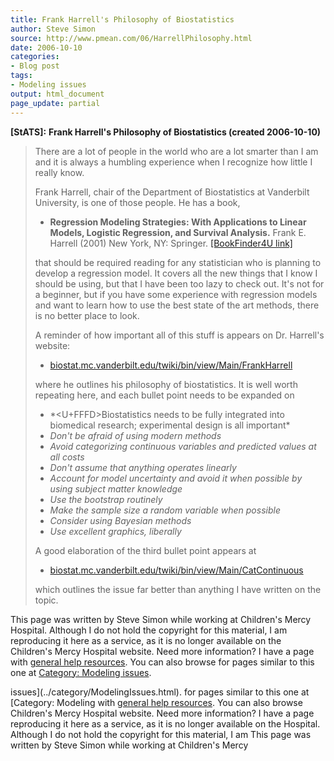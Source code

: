 ```yaml
---
title: Frank Harrell's Philosophy of Biostatistics
author: Steve Simon
source: http://www.pmean.com/06/HarrellPhilosophy.html
date: 2006-10-10
categories:
- Blog post
tags:
- Modeling issues
output: html_document
page_update: partial
---
```

**[StATS]:** **Frank Harrell's Philosophy of
Biostatistics (created 2006-10-10)**

> There are a lot of people in the world who are a lot smarter than I am
> and it is always a humbling experience when I recognize how little I
> really know.
>
> Frank Harrell, chair of the Department of Biostatistics at Vanderbilt
> University, is one of those people. He has a book,
>
> -   **Regression Modeling Strategies: With Applications to Linear
>     Models, Logistic Regression, and Survival Analysis.** Frank E.
>     Harrell (2001) New York, NY: Springer. [\[BookFinder4U
>     link\]](http://www.bookfinder4u.com/detail/0387952322.html)
>
> that should be required reading for any statistician who is planning
> to develop a regression model. It covers all the new things that I
> know I should be using, but that I have been too lazy to check out.
> It's not for a beginner, but if you have some experience with
> regression models and want to learn how to use the best state of the
> art methods, there is no better place to look.
>
> A reminder of how important all of this stuff is appears on Dr.
> Harrell's website:
>
> -   [biostat.mc.vanderbilt.edu/twiki/bin/view/Main/FrankHarrell](http://biostat.mc.vanderbilt.edu/twiki/bin/view/Main/FrankHarrell)
>
> where he outlines his philosophy of biostatistics. It is well worth
> repeating here, and each bullet point needs to be expanded on
>
> -   \*<U+FFFD>Biostatistics needs to be fully integrated into biomedical
>     research; experimental design is all important*
> -   *Don't be afraid of using modern methods*
> -   *Avoid categorizing continuous variables and predicted values at
>     all costs*
> -   *Don't assume that anything operates linearly*
> -   *Account for model uncertainty and avoid it when possible by using
>     subject matter knowledge*
> -   *Use the bootstrap routinely*
> -   *Make the sample size a random variable when possible*
> -   *Consider using Bayesian methods*
> -   *Use excellent graphics, liberally*
>
> A good elaboration of the third bullet point appears at
>
> -   [biostat.mc.vanderbilt.edu/twiki/bin/view/Main/CatContinuous](http://biostat.mc.vanderbilt.edu/twiki/bin/view/Main/CatContinuous)
>
> which outlines the issue far better than anything I have written on
> the topic.

This page was written by Steve Simon while working at Children's Mercy
Hospital. Although I do not hold the copyright for this material, I am
reproducing it here as a service, as it is no longer available on the
Children's Mercy Hospital website. Need more information? I have a page
with [general help resources](../GeneralHelp.html). You can also browse
for pages similar to this one at [Category: Modeling
issues](../category/ModelingIssues.html).
<!---More--->
issues](../category/ModelingIssues.html).
for pages similar to this one at [Category: Modeling
with [general help resources](../GeneralHelp.html). You can also browse
Children's Mercy Hospital website. Need more information? I have a page
reproducing it here as a service, as it is no longer available on the
Hospital. Although I do not hold the copyright for this material, I am
This page was written by Steve Simon while working at Children's Mercy

<!---Do not use
**[StATS]:** **Frank Harrell's Philosophy of
This page was written by Steve Simon while working at Children's Mercy
Hospital. Although I do not hold the copyright for this material, I am
reproducing it here as a service, as it is no longer available on the
Children's Mercy Hospital website. Need more information? I have a page
with [general help resources](../GeneralHelp.html). You can also browse
for pages similar to this one at [Category: Modeling
issues](../category/ModelingIssues.html).
page_update: partial
--->

